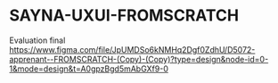 # SAYNA-UXUI-FROMSCRATCH
Evaluation final
https://www.figma.com/file/JpUMDSo6kNMHq2Dgf0ZdhU/D5072-apprenant--FROMSCRATCH-(Copy)-(Copy)?type=design&node-id=0-1&mode=design&t=A0gpzBgd5mAbGXf9-0
